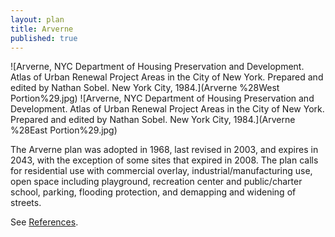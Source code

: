 ```yaml
---
layout: plan
title: Arverne
published: true
---
```


<!---![Arverne, NYC Department of Housing Preservation and Development. Community Development Progress Report: 1968. Prepared and edited by Nathan Sobel. New York City, 1968.](Arverne 1968 I.png)
![Arverne, NYC Department of Housing Preservation and Development. Community Development Progress Report: 1968. Prepared and edited by Nathan Sobel. New York City, 1968.](Arverne 1968 II.png)-->
![Arverne, NYC Department of Housing Preservation and Development. Atlas of Urban Renewal Project Areas in the City of New York. Prepared and edited by Nathan Sobel. New York City, 1984.](Arverne %28West Portion%29.jpg)
![Arverne, NYC Department of Housing Preservation and Development. Atlas of Urban Renewal Project Areas in the City of New York. Prepared and edited by Nathan Sobel. New York City, 1984.](Arverne %28East Portion%29.jpg)

The Arverne plan was adopted in 1968, last revised in 2003, and expires in 2043, with the exception of some sites that expired in 2008. The plan calls for residential use with commercial overlay, industrial/manufacturing use, open space including playground, recreation center and public/charter school, parking, flooding protection, and demapping and widening of streets.

See [References](http://www.urbanreviewer.org/#page=references.html).
